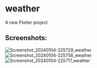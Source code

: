 # weather

A new Flutter project.

## Screenshots:


![Screenshot_20240104-225729_weather](https://github.com/Princeku94/weather/assets/64741610/bb6fbf9b-579f-4116-b1f4-146f96a3f2f8) ![Screenshot_20240104-225758_weather](https://github.com/Princeku94/weather/assets/64741610/0614f545-1e05-4a9a-91b2-71c031bb45da) ![Screenshot_20240104-225717_weather](https://github.com/Princeku94/weather/assets/64741610/1725c2c5-f247-46e5-8a03-bb0deb3702f0)


